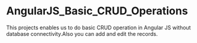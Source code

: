 # AngularJS_Basic_CRUD_Operations
This projects enables us to do basic CRUD operation in Angular JS without database connectivity.Also you can add and edit the records.
